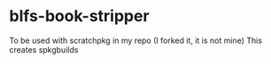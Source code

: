 # blfs-book-stripper
To be used with scratchpkg in my repo (I forked it, it is not mine)
This creates spkgbuilds
